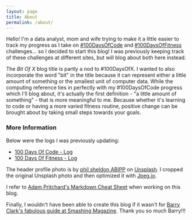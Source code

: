 ```yaml
---
layout: page
title: About
permalink: /about/
---
```


Hello! I'm a data analyst, mom and wife trying to make it a little easier to track my progress as I take on [#100DaysOfCode](https://www.100daysofcode.com/) and [#100DaysOfFitness](https://www.100daysofx.com/) challenges... so I decided to start this blog! I was previously keeping track of these challenges at different sites, but will blog about both here instead.

The *Bit Of X* blog title is partly a nod to #100DaysOfX. I wanted to also incorporate the word "bit" in the title because it can represent either a little amount of something or the smallest unit of computer data. While the computing reference ties in perfectly with my #100DaysOfCode progress which I'll blog about, it's actually the first definition - "a little amount of something" - that is more meaningful to me. Because whether it's learning to code or having a more varied fitness routine, positive change can be brought about by taking small steps towards your goals.

### More Information

Below were the logs I was previously updating:
* [100 Days Of Code - Log](https://github.com/webdevholland/100-days-of-code/blob/master/log.md#100-days-of-code---log)
* [100 Days Of Fitness - Log](https://docs.google.com/document/d/11T8-AI0RzqrGjwh-CO2cs4mVpR3vsYsXwRTe9I3CGDc/edit?usp=sharing)

The header profile photo is by [phil sheldon ABIPP](https://unsplash.com/@sploshd?utm_source=unsplash&utm_medium=referral&utm_content=creditCopyText) on [Unsplash](https://unsplash.com/photos/Xpihv46a5bc). I cropped the original Unsplash photo and then optimized it with [Jpeg.io](https://www.jpeg.io/).

I refer to [Adam Pritchard's Markdown Cheat Sheet](https://github.com/adam-p/markdown-here/wiki/Markdown-Cheatsheet) when working on this blog.

Finally, I wouldn't have been able to create this blog if it wasn't for [Barry Clark's fabulous guide at Smashing Magazine](https://www.smashingmagazine.com/2014/08/build-blog-jekyll-github-pages/). Thank you so much Barry!!!

<!--- ### Contact me --->

<!--- [email@domain.com](mailto:email@domain.com) --->
